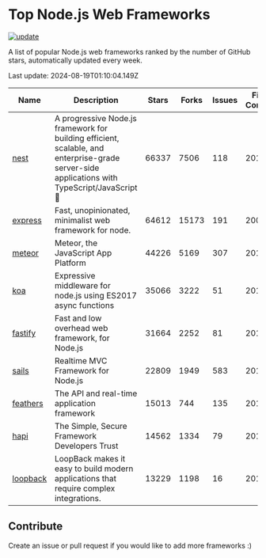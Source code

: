 # Top Node.js Web Frameworks

[![update](https://github.com/sunnysid3up/nodejs-web-frameworks/actions/workflows/update.yml/badge.svg)](https://github.com/sunnysid3up/nodejs-web-frameworks/actions/workflows/update.yml)

A list of popular Node.js web frameworks ranked by the number of GitHub stars, automatically updated every week.

Last update: 2024-08-19T01:10:04.149Z

| Name          | Description          | Stars                     | Forks          | Issues               | First Commit        | Last Commit         | Language          |
|---------------|----------------------|---------------------------|----------------|----------------------|---------------------|---------------------|-------------------|
| [nest](https://github.com/nestjs/nest) | A progressive Node.js framework for building efficient, scalable, and enterprise-grade server-side applications with TypeScript/JavaScript 🚀 | 66337 | 7506 | 118 | 2017 | 2024-08-19 | TS |
| [express](https://github.com/expressjs/express) | Fast, unopinionated, minimalist web framework for node. | 64612 | 15173 | 191 | 2009 | 2024-08-18 | JS |
| [meteor](https://github.com/meteor/meteor) | Meteor, the JavaScript App Platform | 44226 | 5169 | 307 | 2012 | 2024-08-18 | JS |
| [koa](https://github.com/koajs/koa) | Expressive middleware for node.js using ES2017 async functions | 35066 | 3222 | 51 | 2013 | 2024-08-18 | JS |
| [fastify](https://github.com/fastify/fastify) | Fast and low overhead web framework, for Node.js | 31664 | 2252 | 81 | 2016 | 2024-08-19 | JS |
| [sails](https://github.com/balderdashy/sails) | Realtime MVC Framework for Node.js | 22809 | 1949 | 583 | 2012 | 2024-08-18 | JS |
| [feathers](https://github.com/feathersjs/feathers) | The API and real-time application framework | 15013 | 744 | 135 | 2011 | 2024-08-17 | TS |
| [hapi](https://github.com/hapijs/hapi) | The Simple, Secure Framework Developers Trust | 14562 | 1334 | 79 | 2011 | 2024-08-17 | JS |
| [loopback](https://github.com/strongloop/loopback) | LoopBack makes it easy to build modern applications that require complex integrations. | 13229 | 1198 | 16 | 2013 | 2024-08-17 | JS |

## Contribute 

Create an issue or pull request if you would like to add more frameworks :)